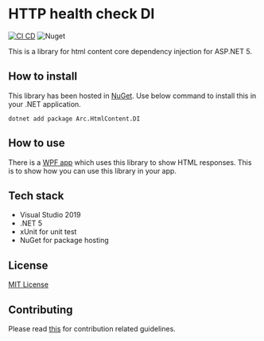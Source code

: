 # HTTP health check DI

[![CI CD](https://github.com/Arnab-Developer/ArnabDeveloper.HttpHealthCheck.DI/actions/workflows/ci-cd.yml/badge.svg)](https://github.com/Arnab-Developer/ArnabDeveloper.HttpHealthCheck.DI/actions/workflows/ci-cd.yml)
![Nuget](https://img.shields.io/nuget/v/ArnabDeveloper.HttpHealthCheck.DI)

This is a library for html content core dependency injection for ASP.NET 5.

## How to install

This library has been hosted in 
[NuGet](https://www.nuget.org/packages/Arc.HtmlContent.DI/). 
Use below command to install this in your .NET application.

```
dotnet add package Arc.HtmlContent.DI
```

## How to use

There is a 
[WPF app](https://github.com/Arnab-Developer/ArnabDeveloper.HtmlContent.WpfApp) 
which uses this library to show HTML responses. This is to show how you can use this 
library in your app.

## Tech stack

- Visual Studio 2019
- .NET 5
- xUnit for unit test
- NuGet for package hosting

## License

[MIT License](https://github.com/Arnab-Developer/Arc.HtmlContent.DI/blob/main/LICENSE)

## Contributing

Please read [this](https://github.com/Arnab-Developer/Arc.HtmlContent.DI/blob/main/CONTRIBUTING.md) 
for contribution related guidelines.
